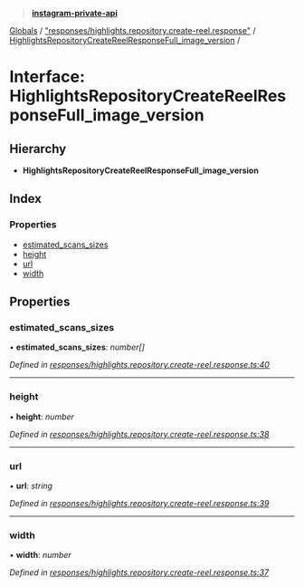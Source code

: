 > **[instagram-private-api](../README.md)**

[Globals](../README.md) / ["responses/highlights.repository.create-reel.response"](../modules/_responses_highlights_repository_create_reel_response_.md) / [HighlightsRepositoryCreateReelResponseFull_image_version](_responses_highlights_repository_create_reel_response_.highlightsrepositorycreatereelresponsefull_image_version.md) /

# Interface: HighlightsRepositoryCreateReelResponseFull_image_version

## Hierarchy

* **HighlightsRepositoryCreateReelResponseFull_image_version**

## Index

### Properties

* [estimated_scans_sizes](_responses_highlights_repository_create_reel_response_.highlightsrepositorycreatereelresponsefull_image_version.md#estimated_scans_sizes)
* [height](_responses_highlights_repository_create_reel_response_.highlightsrepositorycreatereelresponsefull_image_version.md#height)
* [url](_responses_highlights_repository_create_reel_response_.highlightsrepositorycreatereelresponsefull_image_version.md#url)
* [width](_responses_highlights_repository_create_reel_response_.highlightsrepositorycreatereelresponsefull_image_version.md#width)

## Properties

###  estimated_scans_sizes

• **estimated_scans_sizes**: *number[]*

*Defined in [responses/highlights.repository.create-reel.response.ts:40](https://github.com/dilame/instagram-private-api/blob/3e16058/src/responses/highlights.repository.create-reel.response.ts#L40)*

___

###  height

• **height**: *number*

*Defined in [responses/highlights.repository.create-reel.response.ts:38](https://github.com/dilame/instagram-private-api/blob/3e16058/src/responses/highlights.repository.create-reel.response.ts#L38)*

___

###  url

• **url**: *string*

*Defined in [responses/highlights.repository.create-reel.response.ts:39](https://github.com/dilame/instagram-private-api/blob/3e16058/src/responses/highlights.repository.create-reel.response.ts#L39)*

___

###  width

• **width**: *number*

*Defined in [responses/highlights.repository.create-reel.response.ts:37](https://github.com/dilame/instagram-private-api/blob/3e16058/src/responses/highlights.repository.create-reel.response.ts#L37)*